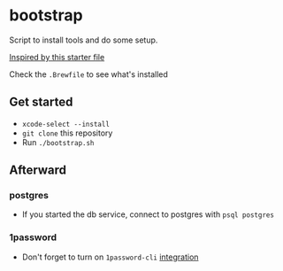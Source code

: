 # bootstrap
Script to install tools and do some setup.

[Inspired by this starter file](https://github.com/joeyhoer/starter/blob/master/installers/homebrew/Brewfile)

Check the `.Brewfile` to see what's installed

## Get started
- `xcode-select --install`
- `git clone` this repository
- Run `./bootstrap.sh`

## Afterward
### postgres
- If you started the db service, connect to postgres with `psql postgres`

### 1password
- Don't forget to turn on `1password-cli` [integration](https://developer.1password.com/docs/cli/get-started/?utm_medium=organic&utm_source=oph&utm_campaign=macos)
